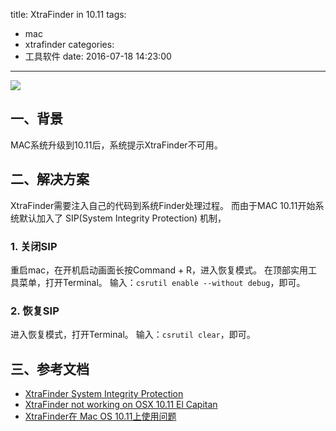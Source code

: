 title: XtraFinder in 10.11
tags:
  - mac
  - xtrafinder
categories:
  - 工具软件
date: 2016-07-18 14:23:00
---
<img src="/asserts/images/logo/mac.png" class="img-logo img-center" />

## 一、背景
MAC系统升级到10.11后，系统提示XtraFinder不可用。



## 二、解决方案
XtraFinder需要注入自己的代码到系统Finder处理过程。
而由于MAC 10.11开始系统默认加入了 SIP(System Integrity Protection) 机制，

### 1. 关闭SIP
重启mac，在开机启动画面长按Command + R，进入恢复模式。
在顶部实用工具菜单，打开Terminal。
输入：`csrutil enable --without debug`，即可。

### 2. 恢复SIP
进入恢复模式，打开Terminal。
输入：`csrutil clear`，即可。


## 三、参考文档
 - [XtraFinder System Integrity Protection](https://www.trankynam.com/xtrafinder/sip.html)
 - [XtraFinder not working on OSX 10.11 El Capitan](https://www.igorkromin.net/index.php/2015/10/06/xtrafinder-not-working-on-osx-1011-el-capitan/)
 - [XtraFinder在 Mac OS 10.11上使用问题](http://www.jianshu.com/p/a47e96645d88)